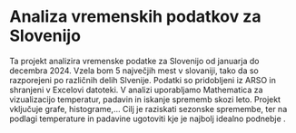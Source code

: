 # Analiza vremenskih podatkov za Slovenijo

Ta projekt analizira vremenske podatke za Slovenijo od januarja do decembra 2024. Vzela bom 5 največjih mest v slovaniji, tako da so razporejeni po različnih delih Slvenije.
Podatki so pridobljeni iz ARSO in shranjeni v Excelovi datoteki. 
V analizi uporabljamo Mathematica za vizualizacijo temperatur, padavin in iskanje sprememb skozi leto. 
Projekt vključuje grafe, histograme,...
Cilj je raziskati sezonske spremembe, ter na podlagi temperature in padavine ugotoviti kje je najbolj idealno podnebje .
